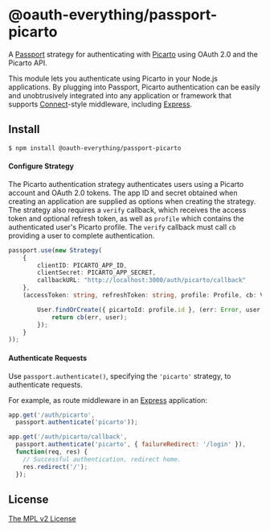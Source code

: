 @oauth-everything/passport-picarto
=====================================

A [Passport](http://passportjs.org/) strategy for authenticating with
[Picarto](https://www.picarto.tv/) using OAuth 2.0 and the Picarto API.

This module lets you authenticate using Picarto in your Node.js applications.
By plugging into Passport, Picarto authentication can be easily and
unobtrusively integrated into any application or framework that supports
[Connect](https://www.senchalabs.org/connect/)-style middleware, including
[Express](https://expressjs.com/).

## Install

```bash
$ npm install @oauth-everything/passport-picarto
```
#### Configure Strategy

The Picarto authentication strategy authenticates users using a Picarto
account and OAuth 2.0 tokens.  The app ID and secret obtained when creating an
application are supplied as options when creating the strategy.  The strategy
also requires a `verify` callback, which receives the access token and optional
refresh token, as well as `profile` which contains the authenticated user's
Picarto profile.  The `verify` callback must call `cb` providing a user to
complete authentication.

```ts
passport.use(new Strategy(
    {
        clientID: PICARTO_APP_ID,
        clientSecret: PICARTO_APP_SECRET,
        callbackURL: "http://localhost:3000/auth/picarto/callback"
    },
    (accessToken: string, refreshToken: string, profile: Profile, cb: VerifyCallback<User>) => {

        User.findOrCreate({ picartoId: profile.id }, (err: Error, user: User) => {
            return cb(err, user);
        });
    }
));
```

#### Authenticate Requests

Use `passport.authenticate()`, specifying the `'picarto'` strategy, to
authenticate requests.

For example, as route middleware in an [Express](http://expressjs.com/)
application:

```javascript
app.get('/auth/picarto',
  passport.authenticate('picarto'));

app.get('/auth/picarto/callback',
  passport.authenticate('picarto', { failureRedirect: '/login' }),
  function(req, res) {
    // Successful authentication, redirect home.
    res.redirect('/');
  });
```

## License

[The MPL v2 License](https://opensource.org/licenses/MPL-2.0)

